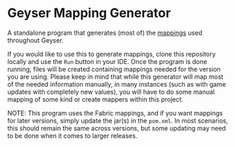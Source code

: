 # Geyser Mapping Generator

A standalone program that generates (most of) the [mappings](https://github.com/GeyserMC/mappings) used throughout Geyser.

If you would like to use this to generate mappings, clone this repository locally and use the `Run` button in your IDE.
Once the program is done running, files will be created containing mappings needed for the version you are using. Please keep in mind that while this generator will map most of the needed information manually, in many instances (such as with game updates with completely new values), you will have to do some manual mapping of some kind or create mappers within this project.

NOTE: This program uses the Fabric mappings, and if you want mappings for later versions, simply update the jar(s) in the `pom.xml`. In most scenarios, this should remain the same across versions, but some updating may need to be done when it comes to larger releases.
